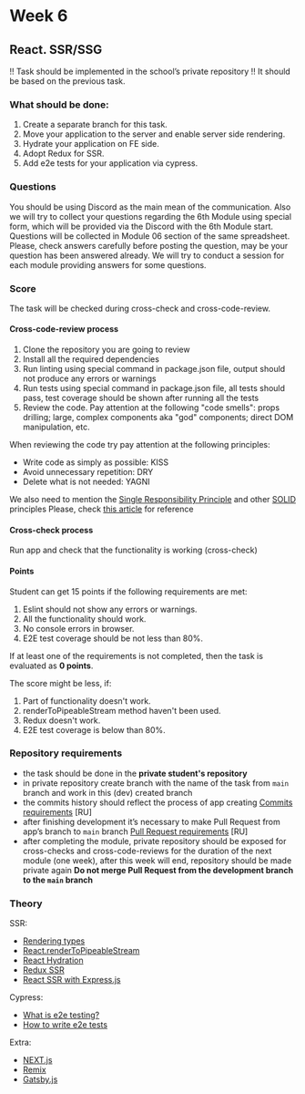 # Week 6

## React. SSR/SSG


!! Task should be implemented in the school’s private repository !!
It should be based on the previous task.

### What should be done:

1. Create a separate branch for this task.
2. Move your application to the server and enable server side rendering.
3. Hydrate your application on FE side.
4. Adopt Redux for SSR.
5. Add e2e tests for your application via cypress.

### Questions
You should be using Discord as the main mean of the communication.
Also we will try to collect your questions regarding the 6th Module using special form, which will be provided via the Discord with the 6th Module start. Questions will be collected in Module 06 section of the same spreadsheet. Please, check answers carefully before posting the question, may be your question has been answered already.
We will try to conduct a session for each module providing answers for some questions.

### Score
The task will be checked during cross-check and cross-code-review.  
#### Cross-code-review process
1. Clone the repository you are going to review
2. Install all the required dependencies
3. Run linting using special command in package.json file, output should not produce any errors or warnings
4. Run tests using special command in package.json file, all tests should pass, test coverage should be shown after running all the tests
5. Review the code. Pay attention at the following "code smells": props drilling; large, complex components aka "god" components; direct DOM manipulation, etc.

When reviewing the code try pay attention at the following principles:
* Write code as simply as possible: KISS
* Avoid unnecessary repetition: DRY
* Delete what is not needed: YAGNI

We also need to mention the [Single Responsibility Principle](https://en.wikipedia.org/wiki/Single-responsibility_principle) and other [SOLID](https://en.wikipedia.org/wiki/SOLID) principles
Please, check [this article](https://dmitripavlutin.com/7-architectural-attributes-of-a-reliable-react-component/) for reference
#### Cross-check process
Run app and check that the functionality is working (cross-check)

#### Points
Student can get 15 points if the following requirements are met:
1. Eslint should not show any errors or warnings. 
2. All the functionality should work.
3. No console errors in browser.
4. E2E test coverage should be not less than 80%.

If at least one of the requirements is not completed, then the task is evaluated as **0 points**.

The score might be less, if:
1. Part of functionality doesn't work.
2. renderToPipeableStream method haven't been used.
2. Redux doesn't work.
3. E2E test coverage is below than 80%.

### Repository requirements

* the task should be done in the **private student's repository** 
* in private repository create branch with the name of the task from `main` branch and work in this (dev) created branch
* the commits history should reflect the process of app creating [Commits requirements](https://docs.rs.school/#/git-convention?id=%D0%A2%D1%80%D0%B5%D0%B1%D0%BE%D0%B2%D0%B0%D0%BD%D0%B8%D1%8F-%D0%BA-%D0%B8%D0%BC%D0%B5%D0%BD%D0%B0%D0%BC-%D0%BA%D0%BE%D0%BC%D0%BC%D0%B8%D1%82%D0%BE%D0%B2) [RU]
* after finishing development it’s necessary to make Pull Request from app’s branch to `main` branch [Pull Request requirements](https://docs.rs.school/#/pull-request-review-process?id=%D0%A2%D1%80%D0%B5%D0%B1%D0%BE%D0%B2%D0%B0%D0%BD%D0%B8%D1%8F-%D0%BA-pull-request-pr) [RU]
* after completing the module, private repository should be exposed for cross-checks and cross-code-reviews for the duration of the next module (one week), after this week will end, repository should be made private again 
**Do not merge Pull Request from the development branch to the `main` branch**

### Theory

SSR:
 - [Rendering types](https://dexlock.com/blog/frontend-rendering-ssg-vs-ssr-vs-csr-vs-isr/)
 - [React.renderToPipeableStream](https://beta.reactjs.org/reference/react-dom/server/renderToPipeableStream)
 - [React Hydration](https://beta.reactjs.org/reference/react-dom/client/hydrateRoot#hydrating-an-entire-document)
 - [Redux SSR](https://redux.js.org/usage/server-rendering)
 - [React SSR with Express.js](https://dev.to/juhanakristian/basics-of-react-server-side-rendering-with-expressjs-phd)

Cypress:
- [What is e2e testing?](https://circleci.com/blog/what-is-end-to-end-testing/)
- [How to write e2e tests](https://docs.cypress.io/guides/end-to-end-testing/writing-your-first-end-to-end-test)

Extra:
 - [NEXT.js](https://nextjs.org/)
 - [Remix](https://remix.run/)
 - [Gatsby.js](https://www.gatsbyjs.com/why-gatsby)